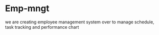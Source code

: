 # Emp-mngt
we are creating employee management system over to manage schedule, task tracking and performance chart 
